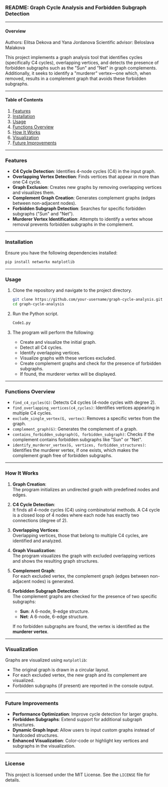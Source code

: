 ### README: Graph Cycle Analysis and Forbidden Subgraph Detection

---

#### **Overview**

Authors: Elitsa Dekova and Yana Jordanova
Scientific advisor: Beloslava Malakova

This project implements a graph analysis tool that identifies cycles (specifically C4 cycles), overlapping vertices, and detects the presence of forbidden subgraphs such as the "Sun" and "Net" in graph complements. Additionally, it seeks to identify a "murderer" vertex—one which, when removed, results in a complement graph that avoids these forbidden subgraphs.

---

#### **Table of Contents**
1. [Features](#features)
2. [Installation](#installation)
3. [Usage](#usage)
4. [Functions Overview](#functions-overview)
5. [How It Works](#how-it-works)
6. [Visualization](#visualization)
7. [Future Improvements](#future-improvements)

---

### **Features**

- **C4 Cycle Detection**: Identifies 4-node cycles (C4) in the input graph.
- **Overlapping Vertex Detection**: Finds vertices that appear in more than one C4 cycle.
- **Graph Exclusion**: Creates new graphs by removing overlapping vertices and visualizes them.
- **Complement Graph Creation**: Generates complement graphs (edges between non-adjacent nodes).
- **Forbidden Subgraph Detection**: Searches for specific forbidden subgraphs ("Sun" and "Net").
- **Murderer Vertex Identification**: Attempts to identify a vertex whose removal prevents forbidden subgraphs in the complement.

---

### **Installation**

Ensure you have the following dependencies installed:

```bash
pip install networkx matplotlib
```
---

### **Usage**

1. Clone the repository and navigate to the project directory.

    ```bash
    git clone https://github.com/your-username/graph-cycle-analysis.git
    cd graph-cycle-analysis
    ```

2. Run the Python script.

    ```bash
    Code1.py
    ```

3. The program will perform the following:
   - Create and visualize the initial graph.
   - Detect all C4 cycles.
   - Identify overlapping vertices.
   - Visualize graphs with these vertices excluded.
   - Create complement graphs and check for the presence of forbidden subgraphs.
   - If found, the murderer vertex will be displayed.

---

### **Functions Overview**

- `find_c4_cycles(G)`: Detects C4 cycles (4-node cycles with degree 2).
- `find_overlapping_vertices(c4_cycles)`: Identifies vertices appearing in multiple C4 cycles.
- `exclude_single_vertex(G, vertex)`: Removes a specific vertex from the graph.
- `complement_graph(G)`: Generates the complement of a graph.
- `contains_forbidden_subgraph(G, forbidden_subgraph)`: Checks if the complement contains forbidden subgraphs like "Sun" or "Net".
- `identify_murderer_vertex(G, vertices, forbidden_structures)`: Identifies the murderer vertex, if one exists, which makes the complement graph free of forbidden subgraphs.

---

### **How It Works**

1. **Graph Creation**:  
   The program initializes an undirected graph with predefined nodes and edges.

2. **C4 Cycle Detection**:  
   It finds all 4-node cycles (C4) using combinatorial methods. A C4 cycle is a closed loop of 4 nodes where each node has exactly two connections (degree of 2).

3. **Overlapping Vertices**:  
   Overlapping vertices, those that belong to multiple C4 cycles, are identified and analyzed.

4. **Graph Visualization**:  
   The program visualizes the graph with excluded overlapping vertices and shows the resulting graph structures.

5. **Complement Graph**:  
   For each excluded vertex, the complement graph (edges between non-adjacent nodes) is generated.

6. **Forbidden Subgraph Detection**:  
   The complement graphs are checked for the presence of two specific subgraphs:
   - **Sun**: A 6-node, 9-edge structure.
   - **Net**: A 6-node, 6-edge structure.
   
   If no forbidden subgraphs are found, the vertex is identified as the **murderer vertex**.

---

### **Visualization**

Graphs are visualized using `matplotlib`:
- The original graph is drawn in a circular layout.
- For each excluded vertex, the new graph and its complement are visualized.
- Forbidden subgraphs (if present) are reported in the console output.

---

### **Future Improvements**

- **Performance Optimization**: Improve cycle detection for larger graphs.
- **Forbidden Subgraphs**: Extend support for additional subgraph structures.
- **Dynamic Graph Input**: Allow users to input custom graphs instead of hardcoded structures.
- **Enhanced Visualization**: Color-code or highlight key vertices and subgraphs in the visualization.

---

### **License**

This project is licensed under the MIT License. See the `LICENSE` file for details.
